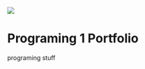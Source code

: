 ![](https://github.com/Akwardginger/Programing1Portfolio/blob/main/Images/banner.png)

# Programing 1 Portfolio

programing stuff
